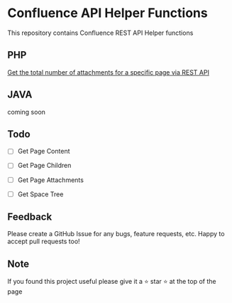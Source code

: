# Confluence API Helper Functions
This repository contains Confluence REST API Helper functions

## PHP
[Get the total number of attachments for a specific page via REST API](php/total_number_of_attachments_in_a_page.php)

## JAVA
coming soon


## Todo
- [ ] Get Page Content  
- [ ] Get Page Children
- [ ] Get Page Attachments 
- [ ] Get Space Tree  


## Feedback
Please create a GitHub Issue for any bugs, feature requests, etc. Happy to accept pull requests too!

## Note
If you found this project useful please give it a ⭐ star ⭐ at the top of the page



